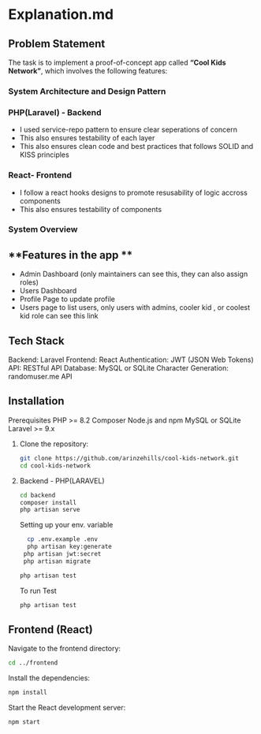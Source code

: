 # **Explanation.md**

## **Problem Statement**

The task is to implement a proof-of-concept app called **“Cool Kids Network”**, which involves the following features:

### **System Architecture and Design Pattern**

### PHP(Laravel) - Backend

- I used service-repo pattern to ensure clear seperations of concern
- This also ensures testability of each layer
- This also ensures clean code and best practices that follows SOLID and KISS principles

### React- Frontend

- I follow a react hooks designs to promote resusability of logic accross components
- This also ensures testability of components

### **System Overview**

## **Features in the app **

- Admin Dashboard (only maintainers can see this, they can also assign roles)
- Users Dashboard
- Profile Page to update profile
- Users page to list users, only users with admins, cooler kid , or coolest kid role can see this link

## Tech Stack

Backend: Laravel
Frontend: React
Authentication: JWT (JSON Web Tokens)
API: RESTful API
Database: MySQL or SQLite
Character Generation: randomuser.me API

## Installation

Prerequisites
PHP >= 8.2
Composer
Node.js and npm
MySQL or SQLite
Laravel >= 9.x

1. Clone the repository:

   ```bash
   git clone https://github.com/arinzehills/cool-kids-network.git
   cd cool-kids-network
   ```

2. Backend - PHP(LARAVEL)

   ```bash
   cd backend
   composer install
   php artisan serve
   ```

   Setting up your env. variable

   ```bash
     cp .env.example .env
     php artisan key:generate
    php artisan jwt:secret
    php artisan migrate
   ```

   ```bash
   php artisan test
   ```

   To run Test

   ```bash
   php artisan test
   ```

## Frontend (React)

Navigate to the frontend directory:

```bash
cd ../frontend
```

Install the dependencies:

```bash
npm install
```

Start the React development server:

```bash
npm start
```
